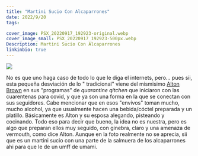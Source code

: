 ```yaml
---
title: "Martini Sucio Con Alcaparrones"
date: 2022/9/20
tags:

cover_image: PSX_20220917_192923-original.webp
cover_image_small: PSX_20220917_192923-500px.webp
Description: Martini Sucio Con Alcaparrones
linkinbio: true
---
```


[![](PSX_20220917_192923)](PSX_20220917_192923-original.webp)

No es que uno haga caso de todo lo que le diga el internets, pero... pues sii, esta pequeña desviación de lo " tradicional" viene del mismisimo <a href="https://www.altonbrown.com">Alton Brown</a> en sus "programas" de *quarantine qitchen* que iniciaron con las cuarentenas para covid, y que ya son una forma en la que se conectan con sus seguidores. Cabe mencionar que en esos "envivos" toman mucho, mucho alcohol, ya que usualmente hacen una bebida/cóctel preparada y un platillo. Básicamente es Alton y su esposa alegando, pisteando y cocinando. Todo eso para decir que bueno, la idea no es nuestra, pero es algo que preparan ellos muy seguido, con ginebra, claro y una amenaza de vermouth, como dice Alton. Aunque en la foto realmente no se aprecia, sii que es un martini sucio con una parte de la salmuera  de los alcaparrones ahi para que le de un umff de umami.

